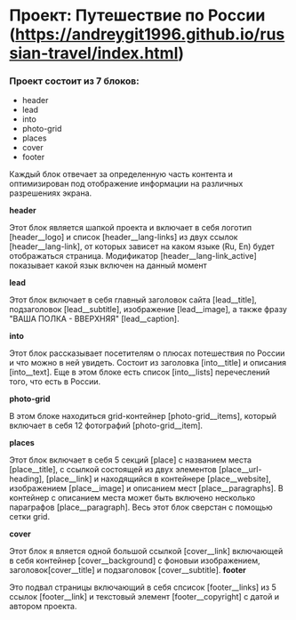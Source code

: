 # Проект: Путешествие по России (https://andreygit1996.github.io/russian-travel/index.html)

### Проект состоит из 7 блоков:
* header
* lead
* into
* photo-grid
* places
* cover
* footer

Каждый блок отвечает за определенную часть контента и оптимизирован под отображение информации на различных разрешениях экрана.

**header**

Этот блок является шапкой проекта и включает в себя логотип [header__logo] и список [header__lang-links] из двух ссылок [header__lang-link], от которых зависет на каком языке (Ru, En) будет отображаться страница. Модификатор [header__lang-link_active] показывает какой язык включен на данный момент

**lead**

Этот блок включает в себя главный заголовок сайта [lead__title], подзаголовок [lead__subtitle], изображение [lead__image], а также фразу "ВАША ПОЛКА - ВВЕРХНЯЯ" [lead__caption].

**into**

Этот блок рассказывает посетителям о плюсах потешествия по России и что можно в ней увидеть. Состоит из заголовка [into__title] и описания [into__text]. Еще в этом блоке есть список [into__lists] перечеслений того, что есть в России.

**photo-grid**

В этом блоке находиться grid-контейнер [photo-grid__items], который включает в себя 12 фотографий [photo-grid__item].

**places**

Этот блок включает в себя 5 секций [place] с названием места [place__title], с ссылкой состоящей из двух элементов [place__url-heading], [place__link] и находящийся в контейнере [place__website], изображением [place__image] и описанием мест [place__paragraphs]. В контейнер с описанием места может быть включено несколько параграфов [place__paragraph]. Весь этот блок сверстан с помощью сетки grid. 

**cover**

Этот блок я вляется одной большой ссылкой [cover__link] включающей в себя контейнер [cover__background] с фоновыи изображением, заголовок[cover__title] и подзаголовок [cover__subtitle].
**footer**

Это подвал страницы включающий в себя спсисок [footer__links] из 5 ссылок [footer__link] и текстовый элемент [footer__copyright] с датой и автором проекта.
